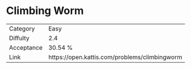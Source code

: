 # Climbing Worm

<table>
    <tr>
        <td>Category</td>
        <td>Easy</td>
    </tr>
    <tr>
        <td>Diffulty</td>
        <td>2.4</td>
    </tr>
    <tr>
        <td>Acceptance</td>
        <td>30.54 %</td>
    </tr>
    <tr>
        <td>Link</td>
        <td>https://open.kattis.com/problems/climbingworm</td>
    </tr>
</table>